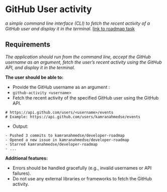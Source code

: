 # GitHub User activity
*a simple command line interface (CLI) to fetch the recent activity of a GitHub user and display it in the terminal.* [link to roadmap task](https://roadmap.sh/projects/github-user-activity)

## Requirements
*The application should run from the command line, accept the GitHub username as an argument, fetch the user’s recent activity using the GitHub API, and display it in the terminal.*

**The user should be able to:**
- Provide the GitHub username as an argument :
- ```github-activity <username>```
- Fetch the recent activity of the specified GitHub user using the GitHub API.
``` 
# https://api.github.com/users/<username>/events
# Example: https://api.github.com/users/kamranahmedse/events
```
- Output:
```
- Pushed 3 commits to kamranahmedse/developer-roadmap
- Opened a new issue in kamranahmedse/developer-roadmap
- Starred kamranahmedse/developer-roadmap
- ...
```

**Additional features:**
- Errors should be handled gracefully (e.g., invalid usernames or API failures).
- Do not use any external libraries or frameworks to fetch the GitHub activity.